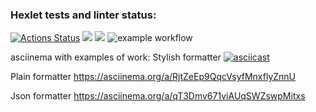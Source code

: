 ### Hexlet tests and linter status:
[![Actions Status](https://github.com/movmovbaby/frontend-project-lvl2/workflows/hexlet-check/badge.svg)](https://github.com/movmovbaby/frontend-project-lvl2/actions)
<a href="https://codeclimate.com/github/codeclimate/codeclimate/maintainability"><img src="https://api.codeclimate.com/v1/badges/a99a88d28ad37a79dbf6/maintainability" /></a>
<a href="https://codeclimate.com/github/movmovbaby/frontend-project-lvl2/test_coverage"><img src="https://api.codeclimate.com/v1/badges/fa25d37870758fd0ffb5/test_coverage" /></a>
![example workflow](https://github.com/movmovbaby/frontend-project-lvl2/actions/workflows/project-lint.yml/badge.svg)


asciinema with examples of work:
Stylish formatter
[![asciicast](https://asciinema.org/a/RjtZeEp9QqcVsyfMnxflyZnnU.svg)](https://asciinema.org/a/RjtZeEp9QqcVsyfMnxflyZnnU)

Plain formatter
https://asciinema.org/a/RjtZeEp9QqcVsyfMnxflyZnnU

Json formatter
https://asciinema.org/a/qT3Dmv671viAUqSWZswpMitxs
